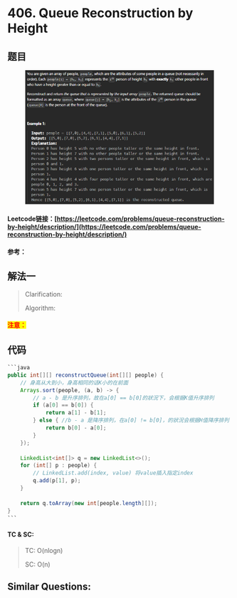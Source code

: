 # 406. Queue Reconstruction by Height

## 题目

<figure><img src="../../.gitbook/assets/image (6).png" alt=""><figcaption></figcaption></figure>

#### Leetcode链接：[https://leetcode.com/problems/queue-reconstruction-by-height/description/](https://leetcode.com/problems/queue-reconstruction-by-height/description/)

#### 参考：

## 解法一

> Clarification:&#x20;
>
> Algorithm:&#x20;

#### <mark style="color:red;">注意：</mark>

## 代码

````java
```java
public int[][] reconstructQueue(int[][] people) {
    // 身高从大到小，身高相同的话K小的在前面
    Arrays.sort(people, (a, b) -> {
        // a - b 是升序排列，故在a[0] == b[0]的狀況下，会根据K值升序排列
        if (a[0] == b[0]) {
            return a[1] - b[1];
        } else { //b - a 是降序排列，在a[0] != b[0]，的狀況会根据H值降序排列
            return b[0] - a[0];
        }
    });

    LinkedList<int[]> q = new LinkedList<>();
    for (int[] p : people) {
        // LinkedList.add(index, value) 将value插入指定index
        q.add(p[1], p); 
    }

    return q.toArray(new int[people.length][]);
}
```
````

#### TC & SC:&#x20;

> TC: O(nlogn)
>
> SC: O(n)

## **Similar Questions:**&#x20;
